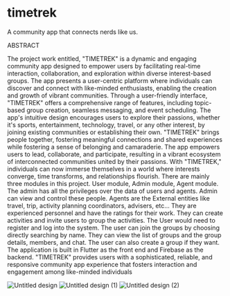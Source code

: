 # timetrek
A community app that connects nerds like us.

ABSTRACT

  The project work entitled, "TIMETREK" is a dynamic and engaging community app designed to empower users by facilitating real-time interaction, collaboration, and exploration within diverse interest-based groups. The app presents a user-centric platform where individuals can discover and connect with like-minded enthusiasts, enabling the creation and growth of vibrant communities. Through a user-friendly interface, "TIMETREK" offers a comprehensive range of features, including topic-based group creation, seamless messaging, and event scheduling. The app's intuitive design encourages users to explore their passions, whether it's sports, entertainment, technology, travel, or any other interest, by joining existing communities or establishing their own. "TIMETREK" brings people together, fostering meaningful connections and shared experiences while fostering a sense of belonging and camaraderie. The app empowers users to lead, collaborate, and participate, resulting in a vibrant ecosystem of interconnected communities united by their passions. With "TIMETREK," individuals can now immerse themselves in a world where interests converge, time transforms, and relationships flourish. 
  There are mainly three modules in this project. User module, Admin module, Agent module. The admin has all the privileges over the data of users and agents. Admin can view and control these people. Agents are the External entities like travel, trip, activity planning coordinators, advisers, etc... They are experienced personnel and have the ratings for their work. They can create activities and invite users to group the activities. The User would need to register and log into the system. The user can join the groups by choosing directly searching by name. They can view the list of groups and the group details, members, and chat. The user can also create a group if they want. 
    The application is built in Flutter as the front end and Firebase as the backend. "TIMETREK" provides users with a sophisticated, reliable, and responsive community app experience that fosters interaction and engagement among like-minded individuals

![Untitled design](https://github.com/mejishnusuresh/timetrek/assets/159176018/feb8fdb1-cae1-48f6-b253-c885b658613b)
![Untitled design (1)](https://github.com/mejishnusuresh/timetrek/assets/159176018/45ebe55f-0419-4364-a607-ccb2c969204f)
![Untitled design (2)](https://github.com/mejishnusuresh/timetrek/assets/159176018/a14273b3-aadf-4dd6-a868-eeb00d6bc807)
